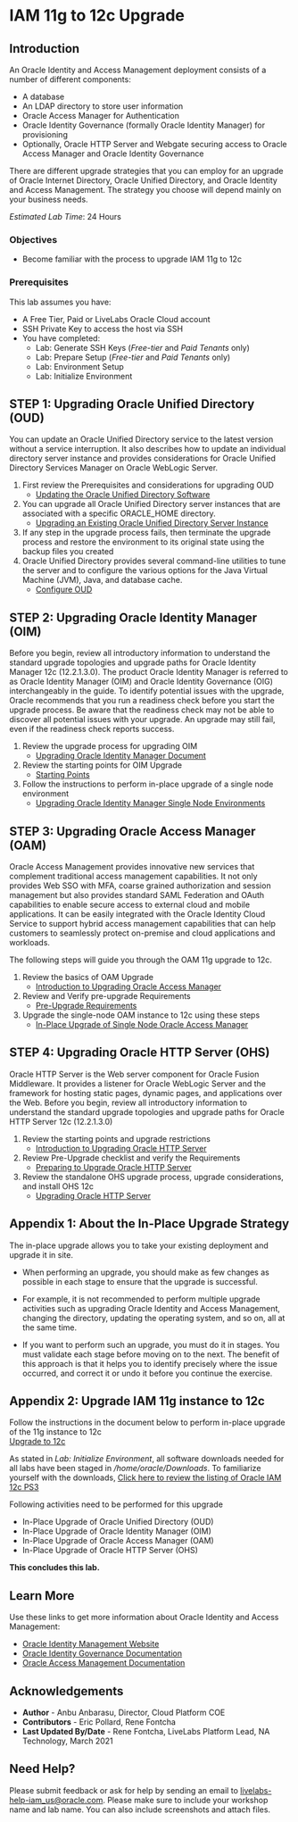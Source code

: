 # IAM 11g to 12c Upgrade

## Introduction

An Oracle Identity and Access Management deployment consists of a number of different components:
- A database
- An LDAP directory to store user information
- Oracle Access Manager for Authentication
- Oracle Identity Governance (formally Oracle Identity Manager) for provisioning
- Optionally, Oracle HTTP Server and Webgate securing access to Oracle Access Manager and Oracle Identity Governance

There are different upgrade strategies that you can employ for an upgrade of Oracle Internet Directory, Oracle Unified Directory, and Oracle Identity and Access Management. The strategy you choose will depend mainly on your business needs.

*Estimated Lab Time*:  24 Hours

### Objectives
- Become familiar with the process to upgrade IAM 11g to 12c

### Prerequisites
This lab assumes you have:
- A Free Tier, Paid or LiveLabs Oracle Cloud account
- SSH Private Key to access the host via SSH
- You have completed:
    - Lab: Generate SSH Keys (*Free-tier* and *Paid Tenants* only)
    - Lab: Prepare Setup (*Free-tier* and *Paid Tenants* only)
    - Lab: Environment Setup
    - Lab: Initialize Environment

##  **STEP 1**: Upgrading Oracle Unified Directory (OUD)
You can update an Oracle Unified Directory service to the latest version without a service interruption. It also describes how to update an individual directory server instance and provides considerations for Oracle Unified Directory Services Manager on Oracle WebLogic Server.  
1. First review the Prerequisites and considerations for upgrading OUD
    - [Updating the Oracle Unified Directory Software](https://docs.oracle.com/en/middleware/idm/unified-directory/12.2.1.3/oudig/updating-oracle-unified-directory-software.html#GUID-FFEACD0B-4A7E-4B22-A5A0-0D96DD0D76EE)
2. You can upgrade all Oracle Unified Directory server instances that are associated with a specific ORACLE_HOME directory.
    - [Upgrading an Existing Oracle Unified Directory Server Instance](https://docs.oracle.com/en/middleware/idm/unified-directory/12.2.1.3/oudig/updating-oracle-unified-directory-software.html#GUID-506B9DAC-2FDB-47C9-8E00-CC1F99215E81)
3. If any step in the upgrade process fails, then terminate the upgrade process and restore the environment to its original state using the backup files you created
4. Oracle Unified Directory provides several command-line utilities to tune the server and to configure the various options for the Java Virtual Machine (JVM), Java, and database cache.
    - [Configure OUD](https://docs.oracle.com/en/middleware/idm/unified-directory/12.2.1.3/oudig/configuring-jvm-java-and-database-cache-options-oracle-unified-directory.html#GUID-CB679A74-AC86-436F-AFB1-8717CFC55911)

##  **STEP 2**: Upgrading Oracle Identity Manager (OIM)

Before you begin, review all introductory information to understand the standard upgrade topologies and upgrade paths for Oracle Identity Manager 12c (12.2.1.3.0). The product Oracle Identity Manager is referred to as Oracle Identity Manager (OIM) and Oracle Identity Governance (OIG) interchangeably in the guide. To identify potential issues with the upgrade, Oracle recommends that you run a readiness check before you start the upgrade process. Be aware that the readiness check may not be able to discover all potential issues with your upgrade. An upgrade may still fail, even if the readiness check reports success.

1. Review the upgrade process for upgrading OIM
    - [Upgrading Oracle Identity Manager Document](https://docs.oracle.com/en/middleware/fusion-middleware/12.2.1.4/iamup/upgrading-oracle-identity-manager.pdf)
2. Review the starting points for OIM Upgrade
    - [Starting Points](https://docs.oracle.com/en/middleware/idm/suite/12.2.1.3/iamup/introduction-upgrading-oracle-identity-and-access-management-12c.html#GUID-DB254BA6-1858-45F7-B8EC-0D1D247348DD)
3. Follow the instructions to perform in-place upgrade of a single node environment
    - [Upgrading Oracle Identity Manager Single Node Environments](https://docs.oracle.com/en/middleware/idm/suite/12.2.1.3/iamup/upgrading-oracle-identity-manager-single-node-environments.html#GUID-5A172DD8-6C47-491C-BEA7-B01A3ED838D6)

##  **STEP 3**: Upgrading Oracle Access Manager (OAM)

Oracle Access Management provides innovative new services that complement traditional access management capabilities. It not only provides Web SSO with MFA, coarse grained authorization and session management but also provides standard SAML Federation and OAuth capabilities to enable secure access to external cloud and mobile applications. It can be easily integrated with the Oracle Identity Cloud Service to support hybrid access management capabilities that can help customers to seamlessly protect on-premise and cloud applications and workloads.

The following steps will guide you through the OAM 11g upgrade to 12c.

1. Review the basics of OAM Upgrade
    - [Introduction to Upgrading Oracle Access Manager](https://docs.oracle.com/en/middleware/fusion-middleware/12.2.1.3/oamup/introduction-upgrading-oracle-identity-and-access-management-12c.html#GUID-71B1B82A-A869-42FB-AC79-210C4B3C4CF2)
2. Review and Verify pre-upgrade Requirements
    - [Pre-Upgrade Requirements](https://docs.oracle.com/en/middleware/fusion-middleware/12.2.1.3/oamup/upgrade-requirements.html#GUID-5ADFC514-7092-4D69-9B4F-D6637579C02E)
3. Upgrade the single-node OAM instance to 12c using these steps
    - [In-Place Upgrade of Single Node Oracle Access Manager](https://docs.oracle.com/en/middleware/fusion-middleware/12.2.1.3/oamup/upgrading-oracle-access-manager-single-node-environments.html#GUID-2E216D22-A2F6-4D68-ACB6-17A015E8991E)

##  **STEP 4**: Upgrading Oracle HTTP Server (OHS)
Oracle HTTP Server is the Web server component for Oracle Fusion Middleware. It provides a listener for Oracle WebLogic Server and the framework for hosting static pages, dynamic pages, and applications over the Web. Before you begin, review all introductory information to understand the standard upgrade topologies and upgrade paths for Oracle HTTP Server 12c (12.2.1.3.0)

1. Review the starting points and upgrade restrictions
    - [Introduction to Upgrading Oracle HTTP Server](https://docs.oracle.com/en/middleware/fusion-middleware/12.2.1.3/ohsup/introduction-upgrading-oracle-http-server-12c-12.2.1.2.html#GUID-AAF9C05E-E5C0-4E01-BA68-069C04ADC48F)
2. Review Pre-Upgrade checklist and verify the Requirements
    - [Preparing to Upgrade Oracle HTTP Server](https://docs.oracle.com/en/middleware/fusion-middleware/12.2.1.3/ohsup/preparing-upgrade-oracle-http-server.html#GUID-A8CE118C-2949-4C46-85F9-2D2B523B0A61)
3. Review the standalone OHS upgrade process, upgrade considerations, and install OHS 12c
    - [Upgrading Oracle HTTP Server](https://docs.oracle.com/en/middleware/fusion-middleware/12.2.1.3/ohsup/upgrading-oracle-http-server-11g-12c.html)

## Appendix 1: About the In-Place Upgrade Strategy
The in-place upgrade allows you to take your existing deployment and upgrade it in site.

- When performing an upgrade, you should make as few changes as possible in each stage to ensure that the upgrade is successful.

- For example, it is not recommended to perform multiple upgrade activities such as upgrading Oracle Identity and Access Management, changing the directory, updating the operating system, and so on, all at the same time.

- If you want to perform such an upgrade, you must do it in stages. You must validate each stage before moving on to the next. The benefit of this approach is that it helps you to identify precisely where the issue occurred, and correct it or undo it before you continue the exercise.  

## Appendix 2: Upgrade IAM 11g instance to 12c
Follow the instructions in the document below to perform in-place upgrade of the 11g instance to 12c  
[Upgrade to 12c](https://docs.oracle.com/en/middleware/fusion-middleware/iamus/place-upgrade-strategies.html#GUID-9F906AE2-5BDF-426D-A97C-AC546ABFBD28)  

As stated in *Lab: Initialize Environment*, all software downloads needed for all labs have been staged in */home/oracle/Downloads*. To familiarize yourself with the downloads, [Click here to review the listing of Oracle IAM 12c PS3](https://www.oracle.com/middleware/technologies/identity-management/downloads.html)  

Following activities need to be performed for this upgrade
- In-Place Upgrade of Oracle Unified Directory (OUD)
- In-Place Upgrade of Oracle Identity Manager (OIM)
- In-Place Upgrade of Oracle Access Manager (OAM)
- In-Place Upgrade of Oracle HTTP Server (OHS)

**This concludes this lab.**

## Learn More
Use these links to get more information about Oracle Identity and Access Management:
- [Oracle Identity Management Website](https://docs.oracle.com/en/middleware/idm/suite/12.2.1.4/index.html)
- [Oracle Identity Governance Documentation](https://docs.oracle.com/en/middleware/idm/identity-governance/12.2.1.4/index.html)
- [Oracle Access Management Documentation](https://docs.oracle.com/en/middleware/idm/access-manager/12.2.1.4/books.html)

## Acknowledgements
* **Author** - Anbu Anbarasu, Director, Cloud Platform COE  
* **Contributors** -  Eric Pollard, Rene Fontcha  
* **Last Updated By/Date** - Rene Fontcha, LiveLabs Platform Lead, NA Technology, March 2021

## Need Help?
Please submit feedback or ask for help by sending an email to [livelabs-help-iam_us@oracle.com](livelabs-help-iam_us@oracle.com). Please make sure to include your workshop name and lab name. You can also include screenshots and attach files.

